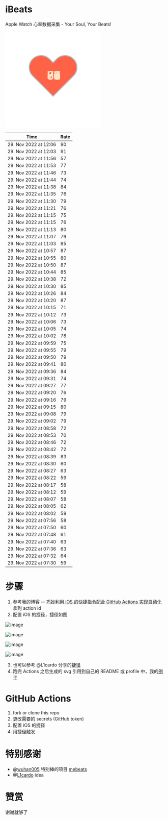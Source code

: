 # iBeats
Apple Watch 心率数据采集 - Your Soul, Your Beats!

![](./files/heart.svg)

<!--START_SECTION:my_heart_rate-->
| Time | Rate | 
 | ---- | ---- | 
| 29. Nov 2022 at 12:06 | 90 |
| 29. Nov 2022 at 12:03 | 91 |
| 29. Nov 2022 at 11:56 | 57 |
| 29. Nov 2022 at 11:53 | 77 |
| 29. Nov 2022 at 11:46 | 73 |
| 29. Nov 2022 at 11:44 | 74 |
| 29. Nov 2022 at 11:38 | 84 |
| 29. Nov 2022 at 11:35 | 76 |
| 29. Nov 2022 at 11:30 | 79 |
| 29. Nov 2022 at 11:21 | 76 |
| 29. Nov 2022 at 11:15 | 75 |
| 29. Nov 2022 at 11:15 | 76 |
| 29. Nov 2022 at 11:13 | 80 |
| 29. Nov 2022 at 11:07 | 79 |
| 29. Nov 2022 at 11:03 | 85 |
| 29. Nov 2022 at 10:57 | 87 |
| 29. Nov 2022 at 10:55 | 80 |
| 29. Nov 2022 at 10:50 | 87 |
| 29. Nov 2022 at 10:44 | 85 |
| 29. Nov 2022 at 10:38 | 72 |
| 29. Nov 2022 at 10:30 | 85 |
| 29. Nov 2022 at 10:26 | 84 |
| 29. Nov 2022 at 10:20 | 87 |
| 29. Nov 2022 at 10:15 | 71 |
| 29. Nov 2022 at 10:12 | 73 |
| 29. Nov 2022 at 10:06 | 73 |
| 29. Nov 2022 at 10:05 | 74 |
| 29. Nov 2022 at 10:02 | 78 |
| 29. Nov 2022 at 09:59 | 75 |
| 29. Nov 2022 at 09:55 | 79 |
| 29. Nov 2022 at 09:50 | 79 |
| 29. Nov 2022 at 09:41 | 80 |
| 29. Nov 2022 at 09:36 | 84 |
| 29. Nov 2022 at 09:31 | 74 |
| 29. Nov 2022 at 09:27 | 77 |
| 29. Nov 2022 at 09:20 | 76 |
| 29. Nov 2022 at 09:16 | 79 |
| 29. Nov 2022 at 09:15 | 80 |
| 29. Nov 2022 at 09:08 | 79 |
| 29. Nov 2022 at 09:02 | 79 |
| 29. Nov 2022 at 08:58 | 72 |
| 29. Nov 2022 at 08:53 | 70 |
| 29. Nov 2022 at 08:46 | 72 |
| 29. Nov 2022 at 08:42 | 72 |
| 29. Nov 2022 at 08:39 | 83 |
| 29. Nov 2022 at 08:30 | 60 |
| 29. Nov 2022 at 08:27 | 63 |
| 29. Nov 2022 at 08:22 | 59 |
| 29. Nov 2022 at 08:17 | 58 |
| 29. Nov 2022 at 08:12 | 59 |
| 29. Nov 2022 at 08:07 | 58 |
| 29. Nov 2022 at 08:05 | 62 |
| 29. Nov 2022 at 08:02 | 59 |
| 29. Nov 2022 at 07:56 | 58 |
| 29. Nov 2022 at 07:50 | 60 |
| 29. Nov 2022 at 07:48 | 61 |
| 29. Nov 2022 at 07:40 | 63 |
| 29. Nov 2022 at 07:36 | 63 |
| 29. Nov 2022 at 07:32 | 64 |
| 29. Nov 2022 at 07:30 | 59 |

<!--END_SECTION:my_heart_rate-->

# 步骤
1. 参考我的博客 -- [巧妙利用 iOS 的快捷指令配合 GitHub Actions 实现自动化](https://github.com/yihong0618/gitblog/issues/198) 拿到 action id
2. 配置 iOS 的捷径，捷径如图

![image](https://user-images.githubusercontent.com/15976103/122154218-0db0b480-ce97-11eb-93bb-5aec07c558dc.png)

![image](https://user-images.githubusercontent.com/15976103/122154236-186b4980-ce97-11eb-8e4b-70551a0391ae.png)

![image](https://user-images.githubusercontent.com/15976103/122154268-2d47dd00-ce97-11eb-902e-3acf292265a9.png)

![image](https://user-images.githubusercontent.com/15976103/122174055-fa144680-ceb4-11eb-9be2-3eb83cd516f7.png)

3. 也可以参考 @L1cardo 分享的[捷径](https://www.icloud.com/shortcuts/6ab6047b459c41ad822ad6b94b1c03d4)
4. 跑完 Actions 之后生成的 svg 引用到自己的 README 或 profile 中，我的[例子](https://github.com/yihong0618) 

# GitHub Actions

1. fork or clone this repo
2. 更改需要的 secrets (GitHub token)
3. 配置 iOS 的捷径
4. 用捷径触发

# 特别感谢
- @[wuhan005](https://github.com/wuhan005) 特别棒的项目 [mebeats](https://github.com/wuhan005/mebeats)
- @[L1cardo](https://github.com/L1cardo) idea

# 赞赏
谢谢就够了
